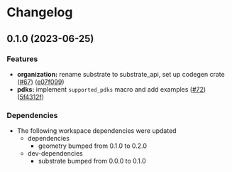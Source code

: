 # Changelog

## 0.1.0 (2023-06-25)


### Features

* **organization:** rename substrate to substrate_api, set up codegen crate ([#67](https://github.com/substrate-labs/substrate2/issues/67)) ([e07f099](https://github.com/substrate-labs/substrate2/commit/e07f09949551fd08e3f58b6ffb7d9a8c67b76ae9))
* **pdks:** implement `supported_pdks` macro and add examples ([#72](https://github.com/substrate-labs/substrate2/issues/72)) ([5f4312f](https://github.com/substrate-labs/substrate2/commit/5f4312f5220ae6023d78d8f4e585032147195a75))


### Dependencies

* The following workspace dependencies were updated
  * dependencies
    * geometry bumped from 0.1.0 to 0.2.0
  * dev-dependencies
    * substrate bumped from 0.0.0 to 0.1.0
